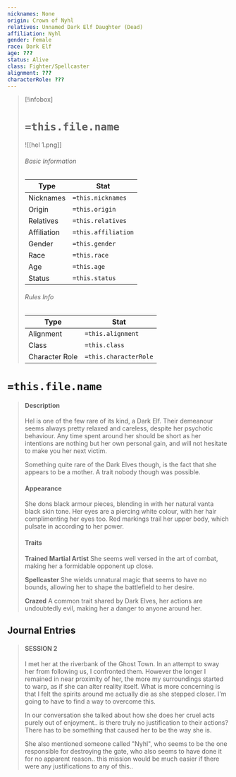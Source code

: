```yaml
---
nicknames: None
origin: Crown of Nyhl
relatives: Unnamed Dark Elf Daughter (Dead)
affiliation: Nyhl
gender: Female
race: Dark Elf
age: ???
status: Alive
class: Fighter/Spellcaster
alignment: ???
characterRole: ???
---
```



> [!infobox]
> # `=this.file.name`
> ![[hel 1.png]]
> ###### Basic Information
> Type |  Stat |
> ---|---|
> Nicknames | `=this.nicknames` |
> Origin | `=this.origin` |
> Relatives | `=this.relatives` |
> Affiliation | `=this.affiliation` |
> Gender | `=this.gender` |
> Race | `=this.race` |
> Age | `=this.age` |
> Status | `=this.status` |
> ###### Rules Info
> Type |  Stat |
> ---|---|
> Alignment | `=this.alignment` |
> Class | `=this.class` |
> Character Role | `=this.characterRole` |

# `=this.file.name`
> #### Description
> Hel is one of the few rare of its kind, a Dark Elf. Their demeanour seems always pretty relaxed and careless, despite her psychotic behaviour. Any time spent around her should be short as her intentions are nothing but her own personal gain, and will not hesitate to make you her next victim.
> 
> Something quite rare of the Dark Elves though, is the fact that she appears to be a mother. A trait nobody though was possible.
> 
> #### Appearance
> She dons black armour pieces, blending in with her natural vanta black skin tone. Her eyes are a piercing white colour, with her hair complimenting her eyes too. Red markings trail her upper body, which pulsate in according to her power. 
> 
> #### Traits
> **Trained Martial Artist**
> She seems well versed in the art of combat, making her a formidable opponent up close.
> 
> **Spellcaster**
> She wields unnatural magic that seems to have no bounds, allowing her to shape the battlefield to her desire.
>   
>  **Crazed**
>  A common trait shared by Dark Elves, her actions are undoubtedly evil, making her a danger to anyone around her.
## Journal Entries
  >#### SESSION 2
  >I met her at the riverbank of the Ghost Town. In an attempt to sway her from following us, I confronted them. However the longer I remained in near proximity of her, the more my surroundings started to warp, as if she can alter reality itself. What is more concerning is that I felt the spirits around me actually die as she stepped closer. I'm going to have to find a way to overcome this.
  >
  >In our conversation she talked about how she does her cruel acts purely out of enjoyment.. is there truly no justification to their actions? There has to be something that caused her to be the way she is.
  >
  >She also mentioned someone called "Nyhl", who seems to be the one responsible for destroying the gate, who also seems to have done it for no apparent reason.. this mission would be much easier if there were any justifications to any of this..
